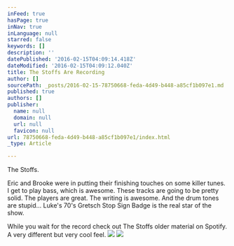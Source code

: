 ```yaml
---
inFeed: true
hasPage: true
inNav: true
inLanguage: null
starred: false
keywords: []
description: ''
datePublished: '2016-02-15T04:09:14.418Z'
dateModified: '2016-02-15T04:09:12.040Z'
title: The Stoffs Are Recording
author: []
sourcePath: _posts/2016-02-15-78750668-feda-4d49-b448-a85cf1b097e1.md
published: true
authors: []
publisher:
  name: null
  domain: null
  url: null
  favicon: null
url: 78750668-feda-4d49-b448-a85cf1b097e1/index.html
_type: Article

---
```

The Stoffs.

Eric and Brooke were in putting their finishing touches on some killer tunes.  I get to play bass, which is awesome. These tracks are going to be pretty solid.  The players are great. The writing is awesome. And the drum tones are stupid... Luke's 70's Gretsch Stop Sign Badge is the real star of the show.

While you wait for the record check out The Stoffs older material on Spotify.  A very different but very cool feel. ![](https://the-grid-user-content.s3-us-west-2.amazonaws.com/525014d8-5b42-4d0b-a7b0-45c91507cf66.JPG)
![](https://the-grid-user-content.s3-us-west-2.amazonaws.com/ece85eb9-ba4a-4c5a-ba30-5543e4781116.JPG)